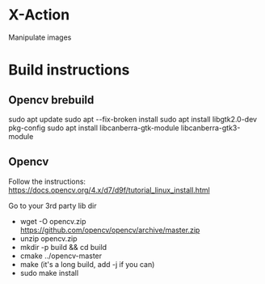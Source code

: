 # X-Action
Manipulate images

# Build instructions
## Opencv brebuild
sudo apt update
sudo apt --fix-broken install
sudo apt install libgtk2.0-dev pkg-config
sudo apt install libcanberra-gtk-module libcanberra-gtk3-module

## Opencv
Follow the instructions: https://docs.opencv.org/4.x/d7/d9f/tutorial_linux_install.html

Go to your 3rd party lib dir
* wget -O opencv.zip https://github.com/opencv/opencv/archive/master.zip
* unzip opencv.zip
* mkdir -p build && cd build
* cmake  ../opencv-master
* make (it's a long build, add -j if you can)
* sudo make install